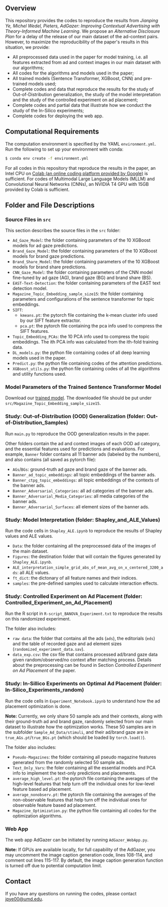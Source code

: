 ## Overview
This repository provides the codes to reproduce the results from *Jianping Ye, Michel Wedel, Pieters, AdGazer: Improving Contextual Advertising with Theory-Informed Machine Learning*. We propose an *Alternative Disclosure Plan* for a delay of the release of our main dataset of the ad-context pairs. However, to maximize the reproducibility of the paper's results in this situation, we provide:

- All preprocessed data used in the paper for model training, i.e. all features extracted from ad and context images in our main dataset with our algorithms;
- All codes for the algorithms and models used in the paper;
- All trained models (Sentence Transformer, XGBoost, CNN) and pre-trained models used;
- Complete codes and data that reproduce the results for the study of Out-of-Distribution generalization, the study of the model interpretation and the study of the controlled experiment on ad placement;
- Complete codes and partial data that illustrate how we conduct the study of the In-Silico experiments;
- Complete codes for deploying the web app.

## Computational Requirements
The computation environment is specified by the YAML `environment.yml`. Run the following to set up your environment with conda:
```bash
$ conda env create -f environment.yml
```

For all codes in this repository that reproduce the results in the paper, an Intel CPU on [Colab (an online coding platform provided by Google)](https://colab.google) is sufficient. For codes of Multimodal Large Language Models (MLLM) and Convolutional Neural Networks (CNNs), an NVIDIA T4 GPU with 15GB provided by Colab is sufficient.

## Folder and File Descriptions
### Source Files in `src`
This section describes the source files in the `src` folder:
- `Ad_Gaze_Model`: the folder containing parameters of the 10 XGBoost models for ad gaze predictions.
- `Brand_Gaze_Model`: the folder containing parameters of the 10 XGBoost models for brand gaze predictions.
- `Brand_Share_Model`: the folder containing parameters of the 10 XGBoost models for brand share predictions.
- `CNN_Gaze_Model`: the folder containing parameters of the CNN model fine-tuned by ad gaze (AG), brand gaze (BG) and brand share (BS).
- `EAST-Text-Detection`: the folder containing parameters of the EAST text detection model.
- `Magazine_Topic_Embedding_sample_size15`: the folder containing parameters and configurations of the sentence transformer for topic embeddings.
- `SIFT`: 
    - `kmeans.pt`: the pytorch file containing the k-mean cluster info used by our SIFT feature extractor.
    - `pca.pt`: the pytorch file containing the pca info used to compress the SIFT features.
- `Topic_Embedding_PCAs`: the 10 PCA info used to compress the topic embeddings. The ith PCA info was calculated from the ith-fold training data.
- `DL_models.py`: the python file containing codes of all deep learning models used in the paper.
- `Predict.py`: the python file containing codes of the attention predictions.
- `XGBoost_utils.py`: the python file containing codes of all the algorithms and utility functions used.


### Model Parameters of the Trained Sentence Transformer Model
Download our [trained model](https://drive.google.com/file/d/1_Vv1AXZsQGw41s-Q3bcg-k6aos5fK0Pd/view?usp=sharing). The downloaded file should be put under `src/Magazine_Topic_Embedding_sample_size15`.


### Study: Out-of-Distribution (OOD) Generalization (folder: Out-of-Distribution_Samples)
Run `main.py` to reproduce the OOD generalization results in the paper. 

Other folders contain the ad and context images of each OOD ad category, and the essential features used for predictions and evaluations. For example, `Banner` folder contains all 11 banner ads (labeled by the numbers), and also contains (all saved as pytorch file):
- `AGs`/`BGs`: ground-truth ad gaze and brand gaze of the banner ads.
- `Banner_ad_topic_embeddings`: all topic embeddings of the banner ads.
- `Banner_ctpg_topic_embeddings`: all topic embeddings of the contexts of the banner ads.
- `Banner_Adversarial_Categories`: all ad categories of the banner ads.
- `Banner_Adversarial_Media_Categories`: all media categories of the banner ads.
- `Banner_Adversarial_Surfaces`: all element sizes of the banner ads.


### Study: Model Interpretation (folder: Shapley_and_ALE_Values)
Run the code cells in `Shapley_ALE.ipynb` to reproduce the results of Shapley values and ALE values.
- `Data`: the folder containing all the preprocessed data of the images of the main dataset.
- `Figures`: the destination folder that will contain the figures generated by `Shapley_ALE.ipynb`.
- `ALE_interpretation_simple_grid_abs_of_mean_avg_on_x_centered_3200_ads`: all ALE values.
- `ft_dict`: the dictonary of all feature names and their indices.
- `samples`: the pre-defined samples used to calculate interaction effects.


### Study: Controlled Experiment on Ad Placement (folder: Controlled_Experiment_on_Ad_Placement)
Run the R script in `R-script_BANOVA_Experiment.txt` to reproduce the results on this randomized experiment.

The folder also includes:
- `raw data`: the folder that contains all the ads (`ads`), the editorials (`eds`) and the table of recorded gaze and ad element sizes (`randomized_experiment_data.sav`).
- `data_exp.csv`: the csv file that contains processed ad/brand gaze data given random/observed/no context after matching process. Details about the preprocessing can be found in Section *Controlled Experiment on Ad Placement* of the paper.


### Study: In-Sillico Experiments on Optimal Ad Placement (folder: In-Silico_Experiments_random)
Run the code cells in `Experiment_Notebook.ipynb` to understand how the ad placement optimization is done.

**Note:** Currently, we only share 50 sample ads and their contexts, along with their ground-truth ad and brand gaze, randomly selected from our main dataset to illustrate how the optimization works. These 50 samples are in the subfolder `Sample_Ad_Data/stimuli`, and their ad/brand gaze are in `true_AGs.pt`/`true_BGs.pt` (which should be loaded by `torch.load()`).

The folder also includes:
- `Pseudo-Magazines`: the folder containing all pseudo magazine features generated from the randomly selected 50 sample ads.
- `Text_Only_Vars`: the foler containing all the essential models and PCA info to implement the text-only predictions and placements.
- `average_high_level.pt`: the pytorch file containing the averages of the high-level features that help turn off the individual ones for low-level feature based ad placement.
- `average_nonobserv.pt`: the pytorch file containing the averages of the non-observable features that help turn off the individual ones for observable feature based ad placement.
- `Magazine_Optimization.py`: the python file containing all codes for the optimization algorithms.

### Web App
The web app AdGazer can be initiated by running `AdGazer_WebApp.py`.

**Note:** If GPUs are available locally, for full capability of the AdGazer, you may uncomment the image caption generation code, lines 108-114, and comment out lines 115-117. By default, the image caption generation function is turned off due to potential computation limit.


## Contact
If you have any questions on running the codes, please contact jpye00@umd.edu.